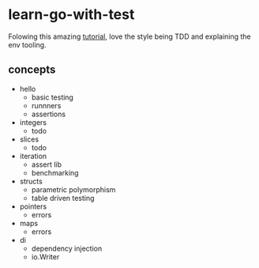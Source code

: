 # learn-go-with-test

Folowing this amazing [tutorial](https://quii.gitbook.io/learn-go-with-tests/), love the style being TDD and explaining the env tooling.

## concepts

- hello
  - basic testing
  - runnners
  - assertions
- integers
  - todo
- slices
  - todo
- iteration
  - assert lib
  - benchmarking 
- structs
  - parametric polymorphism
  - table driven testing
- pointers
  - errors
- maps
  - errors
- di
  - dependency injection
  - io.Writer
